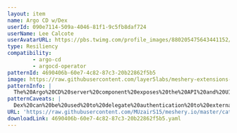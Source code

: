 ```yaml
---
layout: item
name: Argo CD w/Dex
userId: 090e7114-509a-4046-81f1-9c5fb8daf724
userName: Lee Calcote
userAvatarURL: https://pbs.twimg.com/profile_images/880205475643441152/V_vhfnzb_400x400.jpg
type: Resiliency
compatibility: 
        - argo-cd
        - argocd-operator
patternId: 4690406b-60e7-4c82-87c3-20b22862f5b5
image: https://raw.githubusercontent.com/layer5labs/meshery-extensions-packages/master/action-assets/design-assets/4690406b-60e7-4c82-87c3-20b22862f5b5.png
patternInfo: |
  The%20Argo%20CD%20server%20component%20exposes%20the%20API%20and%20UI.%20The%20operator%20creates%20a%20Service%20to%20expose%20this%20component%20and%20can%20be%20accessed%20through%20the%20various%20methods%20available%20in%20Kubernetes.
patternCaveats: |
  Dex%20can%20be%20used%20to%20delegate%20authentication%20to%20external%20identity%20providers%20like%20GitHub%2C%20SAML%20and%20others.%20SSO%20configuration%20of%20Argo%20CD%20requires%20updating%20the%20Argo%20CD%20CR%20with%20Dex%20connector%20settings.
URL: 'https://raw.githubusercontent.com/MUzairS15/meshery.io/master/catalog/4690406b-60e7-4c82-87c3-20b22862f5b5.yaml'
downloadLink: 4690406b-60e7-4c82-87c3-20b22862f5b5.yaml
---
```

